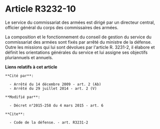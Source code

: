 # Article R3232-10

Le service du commissariat des armées est dirigé par un directeur central, officier général du corps des commissaires
des armées. 

La composition et le fonctionnement du conseil de gestion du service du commissariat des armées sont fixés par arrêté du
ministre de la défense. Outre les missions qui lui sont dévolues par l'article R. 3231-2, il élabore et définit les
orientations générales du service et lui assigne ses objectifs pluriannuels et annuels.

**Liens relatifs à cet article**

	**Cité par**:

	  - Arrêté du 14 décembre 2009 - art. 2 (Ab)
	  - Arrêté du 29 juillet 2014 - art. 2 (V)

	**Modifié par**:

	  - Décret n°2015-258 du 4 mars 2015 - art. 6

	**Cite**:

	  - Code de la défense. - art. R3231-2
